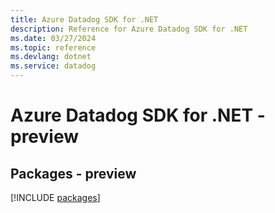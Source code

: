 ```yaml
---
title: Azure Datadog SDK for .NET
description: Reference for Azure Datadog SDK for .NET
ms.date: 03/27/2024
ms.topic: reference
ms.devlang: dotnet
ms.service: datadog
---
```

# Azure Datadog SDK for .NET - preview
## Packages - preview
[!INCLUDE [packages](datadog-index.md)]
